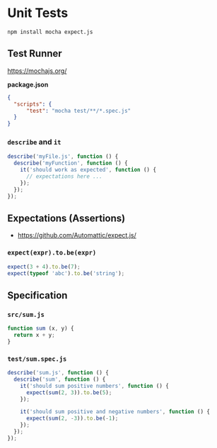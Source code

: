 Unit Tests
==========

```
npm install mocha expect.js
```

Test Runner
-----------

<https://mochajs.org/>

**package.json**

```json
{
  "scripts": {
      "test": "mocha test/**/*.spec.js"
  }
}
```

### `describe` and `it`

```js
describe('myFile.js', function () {
  describe('myFunction', function () {
    it('should work as expected', function () {
      // expectations here ...
    });
  });
});
```

Expectations (Assertions)
-------------------------

  * <https://github.com/Automattic/expect.js/>

### `expect(expr).to.be(expr)`

```js
expect(3 + 4).to.be(7);
expect(typeof 'abc').to.be('string');
```

Specification
-------------

### `src/sum.js`

```js
function sum (x, y) {
  return x + y;
}
```

### `test/sum.spec.js`

```js
describe('sum.js', function () {
  describe('sum', function () {
    it('should sum positive numbers', function () {
      expect(sum(2, 3)).to.be(5);
    });

    it('should sum positive and negative numbers', function () {
      expect(sum(2, -3)).to.be(-1);
    });
  });
});
```
